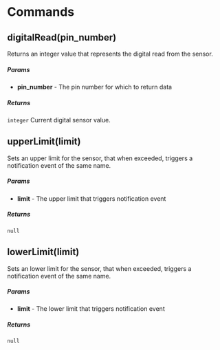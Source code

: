 # Commands

## digitalRead(pin_number)

Returns an integer value that represents the digital read from the sensor.

##### Params

- **pin_number** -  The pin number for which to return data

##### Returns 

`integer` Current digital sensor value.

## upperLimit(limit)

Sets an upper limit for the sensor, that when exceeded, triggers a notification event of the same name.

##### Params

- **limit** -  The upper limit that triggers notification event

##### Returns  

`null`

## lowerLimit(limit)

Sets an lower limit for the sensor, that when exceeded, triggers a notification event of the same name.

##### Params

- **limit** -  The lower limit that triggers notification event

##### Returns  

`null`

